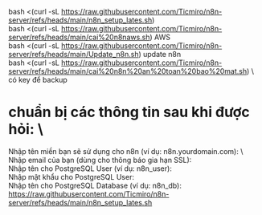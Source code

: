 bash <(curl -sL https://raw.githubusercontent.com/Ticmiro/n8n-server/refs/heads/main/n8n_setup_lates.sh) \
bash <(curl -sL https://raw.githubusercontent.com/Ticmiro/n8n-server/refs/heads/main/cai%20n8naws.sh) AWS \
bash <(curl -sL https://raw.githubusercontent.com/Ticmiro/n8n-server/refs/heads/main/Update_n8n.sh) update n8n \
bash <(curl -sL https://raw.githubusercontent.com/Ticmiro/n8n-server/refs/heads/main/cai%20n8n%20an%20toan%20bao%20mat.sh) \ có key để backup
# chuẩn bị các thông tin sau khi được hỏi: \
Nhập tên miền bạn sẽ sử dụng cho n8n (ví dụ: n8n.yourdomain.com): \ 
Nhập email của bạn (dùng cho thông báo gia hạn SSL): \
Nhập tên cho PostgreSQL User (ví dụ: n8n_user): \
Nhập mật khẩu cho PostgreSQL User: \
Nhập tên cho PostgreSQL Database (ví dụ: n8n_db): \
https://raw.githubusercontent.com/Ticmiro/n8n-server/refs/heads/main/n8n_setup_lates.sh
